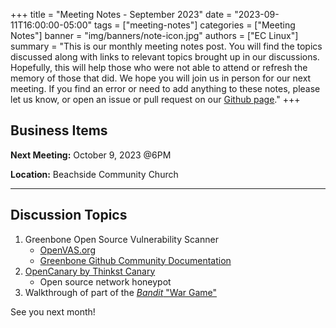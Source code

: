 +++
title = "Meeting Notes - September 2023"
date = "2023-09-11T16:00:00-05:00"
tags = ["meeting-notes"]
categories = ["Meeting Notes"]
banner = "img/banners/note-icon.jpg"
authors = ["EC Linux"]
summary = "This is our monthly meeting notes post. You will find the topics discussed along with links to relevant topics brought up in our discussions. Hopefully, this will help those who were not able to attend or refresh the memory of those that did. We hope you will join us in person for our next meeting. If you find an error or need to add anything to these notes, please let us know, or open an issue or pull request on our [Github page](https://github.com/brettrbarker/eclinux.org)."
+++
## Business Items

**Next Meeting:** October 9, 2023 @6PM

**Location:** Beachside Community Church

* * *

## Discussion Topics

1. Greenbone Open Source Vulnerability Scanner
    * [OpenVAS.org](https://www.openvas.org/)
    * [Greenbone Github Community Documentation](https://greenbone.github.io/docs/latest/)
2. [OpenCanary by Thinkst Canary](https://github.com/thinkst/opencanary)
    * Open source network honeypot
3. Walkthrough of part of the [*Bandit* "War Game"](https://overthewire.org/wargames/bandit/)

See you next month! 
